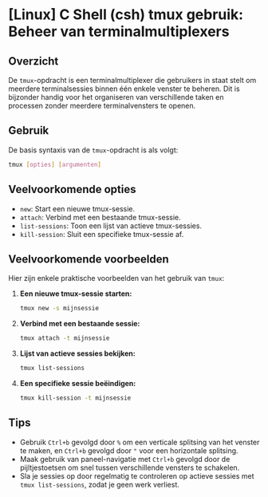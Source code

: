 # [Linux] C Shell (csh) tmux gebruik: Beheer van terminalmultiplexers

## Overzicht
De `tmux`-opdracht is een terminalmultiplexer die gebruikers in staat stelt om meerdere terminalsessies binnen één enkele venster te beheren. Dit is bijzonder handig voor het organiseren van verschillende taken en processen zonder meerdere terminalvensters te openen.

## Gebruik
De basis syntaxis van de `tmux`-opdracht is als volgt:

```bash
tmux [opties] [argumenten]
```

## Veelvoorkomende opties
- `new`: Start een nieuwe tmux-sessie.
- `attach`: Verbind met een bestaande tmux-sessie.
- `list-sessions`: Toon een lijst van actieve tmux-sessies.
- `kill-session`: Sluit een specifieke tmux-sessie af.

## Veelvoorkomende voorbeelden
Hier zijn enkele praktische voorbeelden van het gebruik van `tmux`:

1. **Een nieuwe tmux-sessie starten:**
   ```bash
   tmux new -s mijnsessie
   ```

2. **Verbind met een bestaande sessie:**
   ```bash
   tmux attach -t mijnsessie
   ```

3. **Lijst van actieve sessies bekijken:**
   ```bash
   tmux list-sessions
   ```

4. **Een specifieke sessie beëindigen:**
   ```bash
   tmux kill-session -t mijnsessie
   ```

## Tips
- Gebruik `Ctrl+b` gevolgd door `%` om een verticale splitsing van het venster te maken, en `Ctrl+b` gevolgd door `"` voor een horizontale splitsing.
- Maak gebruik van paneel-navigatie met `Ctrl+b` gevolgd door de pijltjestoetsen om snel tussen verschillende vensters te schakelen.
- Sla je sessies op door regelmatig te controleren op actieve sessies met `tmux list-sessions`, zodat je geen werk verliest.